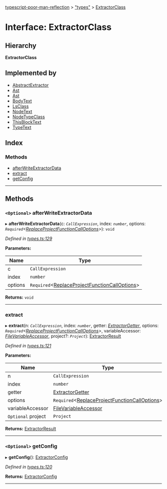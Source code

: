 [typescript-poor-man-reflection](../README.md) > ["types"](../modules/_types_.md) > [ExtractorClass](../interfaces/_types_.extractorclass.md)

# Interface: ExtractorClass

## Hierarchy

**ExtractorClass**

## Implemented by

* [AbstractExtractor](../classes/_extractors_abstractextractor_.abstractextractor.md)
* [Ast](../classes/_extractors_ast_.ast.md)
* [Ast](../classes/_extractors_ast_.ast.md)
* [BodyText](../classes/_extractors_basic_bodytext_.bodytext.md)
* [LsClass](../classes/_extractors_fs_ls_.lsclass.md)
* [NodeText](../classes/_extractors_basic_nodetext_.nodetext.md)
* [NodeTypeClass](../classes/_extractors_nodetype_.nodetypeclass.md)
* [ThisBlockText](../classes/_extractors_basic_thisblocktext_.thisblocktext.md)
* [TypeText](../classes/_extractors_basic_typetext_.typetext.md)

## Index

### Methods

* [afterWriteExtractorData](_types_.extractorclass.md#afterwriteextractordata)
* [extract](_types_.extractorclass.md#extract)
* [getConfig](_types_.extractorclass.md#getconfig)

---

## Methods

<a id="afterwriteextractordata"></a>

### `<Optional>` afterWriteExtractorData

▸ **afterWriteExtractorData**(c: *`CallExpression`*, index: *`number`*, options: *`Required`<[ReplaceProjectFunctionCallOptions](_types_.replaceprojectfunctioncalloptions.md)>*): `void`

*Defined in [types.ts:129](https://github.com/cancerberoSgx/typescript-poor-man-reflection/blob/e049fbf/src/types.ts#L129)*

**Parameters:**

| Name | Type |
| ------ | ------ |
| c | `CallExpression` |
| index | `number` |
| options | `Required`<[ReplaceProjectFunctionCallOptions](_types_.replaceprojectfunctioncalloptions.md)> |

**Returns:** `void`

___
<a id="extract"></a>

###  extract

▸ **extract**(n: *`CallExpression`*, index: *`number`*, getter: *[ExtractorGetter](../modules/_types_.md#extractorgetter)*, options: *`Required`<[ReplaceProjectFunctionCallOptions](_types_.replaceprojectfunctioncalloptions.md)>*, variableAccessor: *[FileVariableAccessor](../modules/_types_.md#filevariableaccessor)*, project?: *`Project`*): [ExtractorResult](_types_.extractorresult.md)

*Defined in [types.ts:121](https://github.com/cancerberoSgx/typescript-poor-man-reflection/blob/e049fbf/src/types.ts#L121)*

**Parameters:**

| Name | Type |
| ------ | ------ |
| n | `CallExpression` |
| index | `number` |
| getter | [ExtractorGetter](../modules/_types_.md#extractorgetter) |
| options | `Required`<[ReplaceProjectFunctionCallOptions](_types_.replaceprojectfunctioncalloptions.md)> |
| variableAccessor | [FileVariableAccessor](../modules/_types_.md#filevariableaccessor) |
| `Optional` project | `Project` |

**Returns:** [ExtractorResult](_types_.extractorresult.md)

___
<a id="getconfig"></a>

### `<Optional>` getConfig

▸ **getConfig**(): [ExtractorConfig](_types_.extractorconfig.md)

*Defined in [types.ts:120](https://github.com/cancerberoSgx/typescript-poor-man-reflection/blob/e049fbf/src/types.ts#L120)*

**Returns:** [ExtractorConfig](_types_.extractorconfig.md)

___


